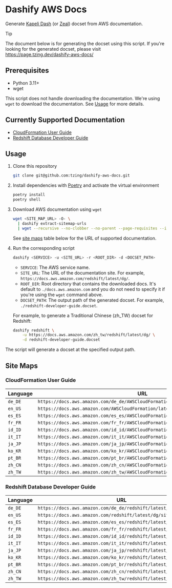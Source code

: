 # Dashify AWS Docs

Generate [Kapeli Dash] (or [Zeal]) docset from AWS documentation.

[Kapeli Dash]: https://kapeli.com/dash
[Zeal]: https://zealdocs.org/

> [!TIP]
>
> The document below is for generating the docset using this script.
> If you're looking for the generated docset, please visit https://page.tzing.dev/dashify-aws-docs/


## Prerequisites

- Python 3.11+
- wget

This script does not handle downloading the documentation.
We're using `wget` to download the documentation. See [Usage](#usage) for more details.


## Currently Supported Documentation

- [CloudFormation User Guide](https://docs.aws.amazon.com/AWSCloudFormation/latest/UserGuide/Welcome.html)
- [Redshift Database Developer Guide](https://docs.aws.amazon.com/redshift/latest/dg/index.html)


## Usage

1. Clone this repository

   ```bash
   git clone git@github.com:tzing/dashify-aws-docs.git
   ```

2. Install dependencies with [Poetry] and activate the virtual environment

   ```bash
   poetry install
   poetry shell
   ```

   [Poetry]: https://python-poetry.org/

3. Download AWS documentation using `wget`

   ```bash
   wget <SITE_MAP_URL> -O- \
     | dashify extract-sitemap-urls
     | wget --recursive --no-clobber --no-parent --page-requisites --input-file=-
   ```

   See [site maps](#site-maps) table below for the URL of supported documentation.

4. Run the corresponding script

   ```bash
   dashify <SERVICE> -u <SITE_URL> -r <ROOT_DIR> -d <DOCSET_PATH>
   ```

   - `SERVICE`: The AWS service name.
   - `SITE_URL`: The URL of the documentation site. For example, `https://docs.aws.amazon.com/redshift/latest/dg/`.
   - `ROOT_DIR`: Root directory that contains the downloaded docs. It's default to `./docs.aws.amazon.com` and you do not need to specify it if you're using the `wget` command above.
   - `DOCSET_PATH`: The output path of the generated docset. For example, `./redshift-developer-guide.docset`.

   For example, to generate a Traditional Chinese (zh_TW) docset for Redshift:

   ```bash
   dashify redshift \
       -u https://docs.aws.amazon.com/zh_tw/redshift/latest/dg/ \
       -d redshift-developer-guide.docset
   ```

The script will generate a docset at the specified output path.


## Site Maps

### CloudFormation User Guide

| Language | URL                                                                                |
| -------- | ---------------------------------------------------------------------------------- |
| `de_DE`  | `https://docs.aws.amazon.com/de_de/AWSCloudFormation/latest/UserGuide/sitemap.xml` |
| `en_US`  | `https://docs.aws.amazon.com/AWSCloudFormation/latest/UserGuide/sitemap.xml`       |
| `es_ES`  | `https://docs.aws.amazon.com/es_es/AWSCloudFormation/latest/UserGuide/sitemap.xml` |
| `fr_FR`  | `https://docs.aws.amazon.com/fr_fr/AWSCloudFormation/latest/UserGuide/sitemap.xml` |
| `id_ID`  | `https://docs.aws.amazon.com/id_id/AWSCloudFormation/latest/UserGuide/sitemap.xml` |
| `it_IT`  | `https://docs.aws.amazon.com/it_it/AWSCloudFormation/latest/UserGuide/sitemap.xml` |
| `ja_JP`  | `https://docs.aws.amazon.com/ja_jp/AWSCloudFormation/latest/UserGuide/sitemap.xml` |
| `ko_KR`  | `https://docs.aws.amazon.com/ko_kr/AWSCloudFormation/latest/UserGuide/sitemap.xml` |
| `pt_BR`  | `https://docs.aws.amazon.com/pt_br/AWSCloudFormation/latest/UserGuide/sitemap.xml` |
| `zh_CN`  | `https://docs.aws.amazon.com/zh_cn/AWSCloudFormation/latest/UserGuide/sitemap.xml` |
| `zh_TW`  | `https://docs.aws.amazon.com/zh_tw/AWSCloudFormation/latest/UserGuide/sitemap.xml` |

### Redshift Database Developer Guide

| Language | URL                                                                |
| -------- | ------------------------------------------------------------------ |
| `de_DE`  | `https://docs.aws.amazon.com/de_de/redshift/latest/dg/sitemap.xml` |
| `en_US`  | `https://docs.aws.amazon.com/redshift/latest/dg/sitemap.xml`       |
| `es_ES`  | `https://docs.aws.amazon.com/es_es/redshift/latest/dg/sitemap.xml` |
| `fr_FR`  | `https://docs.aws.amazon.com/fr_fr/redshift/latest/dg/sitemap.xml` |
| `id_ID`  | `https://docs.aws.amazon.com/id_id/redshift/latest/dg/sitemap.xml` |
| `it_IT`  | `https://docs.aws.amazon.com/it_it/redshift/latest/dg/sitemap.xml` |
| `ja_JP`  | `https://docs.aws.amazon.com/ja_jp/redshift/latest/dg/sitemap.xml` |
| `ko_KR`  | `https://docs.aws.amazon.com/ko_kr/redshift/latest/dg/sitemap.xml` |
| `pt_BR`  | `https://docs.aws.amazon.com/pt_br/redshift/latest/dg/sitemap.xml` |
| `zh_CN`  | `https://docs.aws.amazon.com/zh_cn/redshift/latest/dg/sitemap.xml` |
| `zh_TW`  | `https://docs.aws.amazon.com/zh_tw/redshift/latest/dg/sitemap.xml` |
